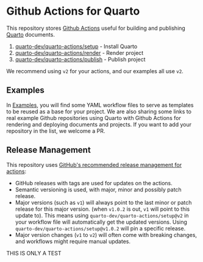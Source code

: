 # Github Actions for Quarto

This repository stores [Github Actions](https://github.com/features/actions) useful for building and publishing [Quarto](https://quarto.org/) documents.

1. [quarto-dev/quarto-actions/setup](https://github.com/quarto-dev/quarto-actions/tree/main/setup) - Install Quarto
2. [quarto-dev/quarto-actions/render](https://github.com/quarto-dev/quarto-actions/tree/main/render) - Render project
3. [quarto-dev/quarto-actions/publish](https://github.com/quarto-dev/quarto-actions/tree/main/publish) - Publish project

We recommend using `v2` for your actions, and our examples all use `v2`.

## Examples

In [Examples](./examples), you will find some YAML workflow files to serve as templates to be reused as a base for your project. We are also sharing some links to real example Github repositories using Quarto with Github Actions for rendering and deploying documents and projects. If you want to add your repository in the list, we welcome a PR.

## Release Management

This repository uses [GitHub's recommended release management for actions](https://docs.github.com/en/actions/creating-actions/about-custom-actions#using-release-management-for-actions): 

* GitHub releases with tags are used for updates on the actions. 
* Semantic versioning is used, with major, minor and possibly patch release. 
* Major versions (such as `v1`) will always point to the last minor or patch release for this major version. (when `v1.0.2` is out, `v1` will point to this update to). This means using `quarto-dev/quarto-actions/setup@v2` in your workflow file will automatically get the updated versions. Using `quarto-dev/quarto-actions/setup@v1.0.2` will pin a specific release.
* Major version changes (`v1` to `v2`) will often come with breaking changes, and workflows might require manual updates.


THIS IS ONLY A TEST
